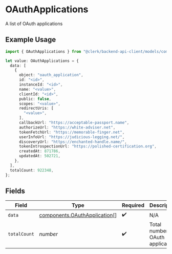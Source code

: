 # OAuthApplications

A list of OAuth applications

## Example Usage

```typescript
import { OAuthApplications } from "@clerk/backend-api-client/models/components";

let value: OAuthApplications = {
  data: [
    {
      object: "oauth_application",
      id: "<id>",
      instanceId: "<id>",
      name: "<value>",
      clientId: "<id>",
      public: false,
      scopes: "<value>",
      redirectUris: [
        "<value>",
      ],
      callbackUrl: "https://acceptable-passport.name",
      authorizeUrl: "https://white-adviser.net",
      tokenFetchUrl: "https://memorable-finger.net",
      userInfoUrl: "https://judicious-legging.net/",
      discoveryUrl: "https://enchanted-handle.name/",
      tokenIntrospectionUrl: "https://polished-certification.org",
      createdAt: 871786,
      updatedAt: 502721,
    },
  ],
  totalCount: 922348,
};
```

## Fields

| Field                                                                        | Type                                                                         | Required                                                                     | Description                                                                  |
| ---------------------------------------------------------------------------- | ---------------------------------------------------------------------------- | ---------------------------------------------------------------------------- | ---------------------------------------------------------------------------- |
| `data`                                                                       | [components.OAuthApplication](../../models/components/oauthapplication.md)[] | :heavy_check_mark:                                                           | N/A                                                                          |
| `totalCount`                                                                 | *number*                                                                     | :heavy_check_mark:                                                           | Total number of OAuth applications<br/>                                      |